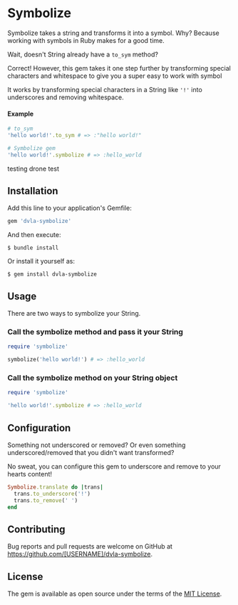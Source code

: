 # Symbolize

Symbolize takes a string and transforms it into a symbol. Why? Because working with symbols in Ruby makes for a 
good time.

Wait, doesn't String already have a `to_sym` method?

Correct! However, this gem takes it one step further by transforming special characters and whitespace to give you a 
super easy to work with symbol

It works by transforming special characters in a String like `'!'` into underscores and removing whitespace.

#### Example

```ruby
# to_sym
'hello world!'.to_sym # => :"hello world!"

# Symbolize gem
'hello world!'.symbolize # => :hello_world
```

testing drone test
## Installation

Add this line to your application's Gemfile:

```ruby
gem 'dvla-symbolize'
```

And then execute:

    $ bundle install

Or install it yourself as:

    $ gem install dvla-symbolize

## Usage

There are two ways to symbolize your String.

### Call the symbolize method and pass it your String
```ruby
require 'symbolize'

symbolize('hello world!') # => :hello_world
```

### Call the symbolize method on your String object
```ruby
require 'symbolize'

'hello world!'.symbolize # => :hello_world
```

## Configuration

Something not underscored or removed? Or even something underscored/removed that you didn't want transformed? 

No sweat, you can configure this gem to underscore and remove to your hearts content!

```ruby
Symbolize.translate do |trans|
  trans.to_underscore('!')
  trans.to_remove(' ')
end
```

## Contributing

Bug reports and pull requests are welcome on GitHub at https://github.com/[USERNAME]/dvla-symbolize.


## License

The gem is available as open source under the terms of the [MIT License](https://opensource.org/licenses/MIT).
